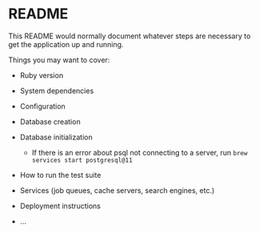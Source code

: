 # README

This README would normally document whatever steps are necessary to get the
application up and running.

Things you may want to cover:

* Ruby version

* System dependencies

* Configuration

* Database creation

* Database initialization
  - If there is an error about psql not connecting to a server, run `brew services start postgresql@11`


* How to run the test suite

* Services (job queues, cache servers, search engines, etc.)

* Deployment instructions

* ...

